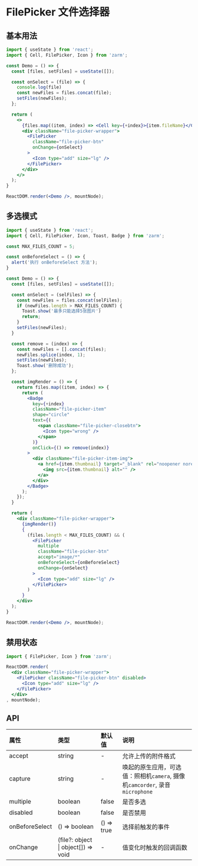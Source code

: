 # FilePicker 文件选择器



## 基本用法
```jsx
import { useState } from 'react';
import { Cell, FilePicker, Icon } from 'zarm';

const Demo = () => {
  const [files, setFiles] = useState([]);

  const onSelect = (file) => {
    console.log(file)
    const newFiles = files.concat(file);
    setFiles(newFiles);
  };

  return (
    <>
      {files.map((item, index) => <Cell key={+index}>{item.fileName}</Cell>)}
      <div className="file-picker-wrapper">
        <FilePicker
          className="file-picker-btn"
          onChange={onSelect}
        >
          <Icon type="add" size="lg" />
        </FilePicker>
      </div>
    </>
  );
}

ReactDOM.render(<Demo />, mountNode);
```



## 多选模式
```jsx
import { useState } from 'react';
import { Cell, FilePicker, Icon, Toast, Badge } from 'zarm';

const MAX_FILES_COUNT = 5;

const onBeforeSelect = () => {
  alert('执行 onBeforeSelect 方法');
}

const Demo = () => {
  const [files, setFiles] = useState([]);

  const onSelect = (selFiles) => {
    const newFiles = files.concat(selFiles);
    if (newFiles.length > MAX_FILES_COUNT) {
      Toast.show('最多只能选择5张图片')
      return;
    }
    setFiles(newFiles);
  }

  const remove = (index) => {
    const newFiles = [].concat(files);
    newFiles.splice(index, 1);
    setFiles(newFiles);
    Toast.show('删除成功');
  };

  const imgRender = () => {
    return files.map((item, index) => {
      return (
        <Badge
          key={+index}
          className="file-picker-item"
          shape="circle"
          text={(
            <span className="file-picker-closebtn">
              <Icon type="wrong" />
            </span>
          )}
          onClick={() => remove(index)}
        >
          <div className="file-picker-item-img">
            <a href={item.thumbnail} target="_blank" rel="noopener noreferrer">
              <img src={item.thumbnail} alt="" />
            </a>
          </div>
        </Badge>
      );
    });
  }

  return (
    <div className="file-picker-wrapper">
      {imgRender()}
      {
        (files.length < MAX_FILES_COUNT) && (
          <FilePicker
            multiple
            className="file-picker-btn"
            accept="image/*"
            onBeforeSelect={onBeforeSelect}
            onChange={onSelect}
          >
            <Icon type="add" size="lg" />
          </FilePicker>
        )
      }
    </div>
  );
}

ReactDOM.render(<Demo />, mountNode);
```



## 禁用状态
```jsx
import { FilePicker, Icon } from 'zarm';

ReactDOM.render(
  <div className="file-picker-wrapper">
    <FilePicker className="file-picker-btn" disabled>
      <Icon type="add" size="lg" />
    </FilePicker>
  </div>
, mountNode);
```



## API

| 属性 | 类型 | 默认值 | 说明 |
| :--- | :--- | :--- | :--- |
| accept | string | - | 允许上传的附件格式 |
| capture | string | - | 唤起的原生应用，可选值：照相机`camera`, 摄像机`camcorder`, 录音`microphone` |
| multiple | boolean | false | 是否多选 |
| disabled | boolean | false | 是否禁用 |
| onBeforeSelect | () => boolean | () => true | 选择前触发的事件 |
| onChange | (file?: object \| object[]) => void | - | 值变化时触发的回调函数 |